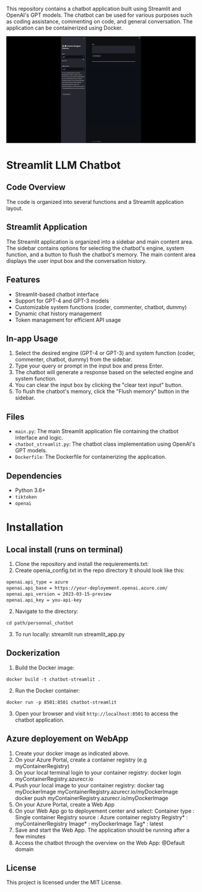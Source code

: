 This repository contains a chatbot application built using Streamlit and
    OpenAI\'s GPT models. The chatbot can be used for various purposes such as
    coding assistance, commenting on code, and general conversation. The application
    can be containerized using Docker.
	
![BotRunningOnStreamLit](./ezgif-3-d6b1e5e52f.gif)
# Streamlit LLM Chatbot
## Code Overview
The code is organized into several functions and a Streamlit application layout.
## Streamlit Application
The Streamlit application is organized into a sidebar and main content area. The sidebar contains
    options for selecting the chatbot's engine, system function, and a button to flush the chatbot's
    memory. The main content area displays the user input box and the conversation history.
## Features
- Streamlit-based chatbot interface
- Support for GPT-4 and GPT-3 models
- Customizable system functions (coder, commenter, chatbot, dummy)
- Dynamic chat history management
- Token management for efficient API usage
## In-app Usage
1. Select the desired engine (GPT-4 or GPT-3) and system function (coder,
    commenter, chatbot, dummy) from the sidebar.
2. Type your query or prompt in the input box and press Enter.
3. The chatbot will generate a response based on the selected engine and system
    function.
4. You can clear the input box by clicking the "clear text input" button.
5. To flush the chatbot\'s memory, click the "Flush memory" button in the
    sidebar.
## Files
- `main.py`: The main Streamlit application file containing the chatbot
    interface and logic.
- `chatbot_streamlit.py`: The chatbot class implementation using OpenAI\'s GPT
    models.
- `Dockerfile`: The Dockerfile for containerizing the application.
## Dependencies
- Python 3.6+
- `tiktoken`
- `openai`


# Installation

## Local install (runs on terminal)
1. Clone the repository and install the requierements.txt:
2. Create openia_config.txt in the repo directory
It should look like this:
```
openai.api_type = azure
openai.api_base = https://your-deployement.openai.azure.com/
openai.api_version = 2023-03-15-preview
openai.api_key = you-api-key
```
2. Navigate to the directory:
```
cd path/personnal_chatbot
```
3. To run locally: streamlit run streamlit_app.py

## Dockerization
1. Build the Docker image:
```
docker build -t chatbot-streamlit .
```
2. Run the Docker container:
```
docker run -p 8501:8501 chatbot-streamlit
```
3. Open your browser and visit `http://localhost:8501` to access the chatbot
    application.
	
## Azure deployement on WebApp
1. Create your docker image as indicated above.
2. On your Azure Portal, create a container registry (e.g myContainerRegistry)
3. On your local terminal login to your container registry:
docker login myContainerRegistry.azurecr.io
4. Push your local image to your container registry:
docker tag myDockerImage myContainerRegistry.azurecr.io/myDockerImage
docker push myContainerRegistry.azurecr.io/myDockerImage
5. On your Azure Portal, create a Web App
6. On your Web App go to deployement center and select:
Container type : Single container
Registry source : Azure container registry
Registry* : myContainerRegistry
Image* : myDockerImage
Tag* : latest
7. Save and start the Web App. The application should be running after a few minutes
8. Access the chatbot through the overview on the Web App: @Default domain

## License
This project is licensed under the MIT License.

